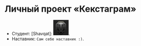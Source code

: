 # Личный проект «Кекстаграм»

- Студент: [Shavqat]: <img src="./img/userProfile.jpg" alt="Shavqat" width="50"/>.
- Наставник: `Сам себе наставник :)`.
